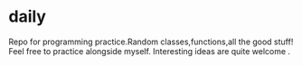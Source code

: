 # daily
Repo for programming practice.Random classes,functions,all the good stuff!
Feel free to practice alongside myself. Interesting ideas are quite welcome .
